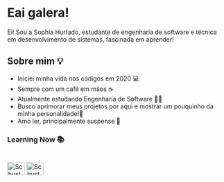 
# Eai galera!

Ei! Sou a Sophia Hurtado, estudante de engenharia de software e técnica em desenvolvimento de sistemas, fascinada em aprender!
## Sobre mim 💡

- Iniciei minha vida nos códigos em 2020 ​💻​
- Sempre com um café em mãos ☕​
- Atualmente estudando Engenharia de Software 👩‍💻​
- Busco aprimorar meus projetos por aqui e mostrar um pouquinho da minha personalidade!🌈​
- Amo ler, principalmente suspense 🥸
### Learning Now 📚

<div style="display: inline-block; padding: 20px 0px;">
  <img alt="Schuster-HTML" height="30" width="40"src="https://cdn.jsdelivr.net/gh/devicons/devicon/icons/html5/html5-original.svg" />
  <img alt="Schuster-CSS" height="30" width="40"src="https://cdn.jsdelivr.net/gh/devicons/devicon/icons/css3/css3-original.svg" 
  <link rel="stylesheet" type='text/css' href="https://cdn.jsdelivr.net/gh/devicons/devicon@latest/devicon.min.css" />
          
  
  
</div>

